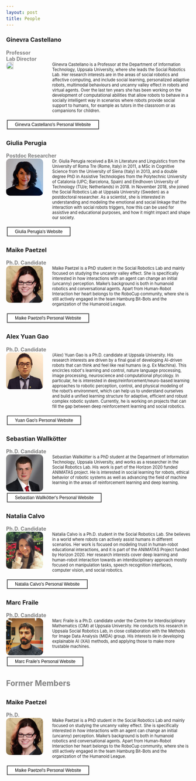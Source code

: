 ```yaml
---
layout: post
title: People
---
```

<style>
.iconDetails {
	float: left;
	width:20%;
    	height:20%;
	max-height:150px;
	max-width:150px; 
	border-radius: 10px;
} 

.container {
    width:100%;
    height:24%;
}
h4 {
    margin:0px;
}
.button {
    clear: left;
    background-color: #4CAF50; /* Green */
    border: none;
    color: white;
    padding: 4px 20px;
    text-align: center;
    text-decoration: none;
    display: inline-block;
    font-size: 12px;
    margin: 4px 2px;
    -webkit-transition-duration: 0.4s; /* Safari */
    transition-duration: 0.4s;
    cursor: pointer;
}

.green {
    background-color: white; 
    color: black; 
    border: 2px solid #4CAF50;
}

.green:hover {
    background-color: #4CAF50;
    color: white;
}

.blue {
    background-color: white; 
    color: black; 
    border: 2px solid #008CBA;
}

.blue:hover {
    background-color: #008CBA;
    color: white;
}

.red {
    background-color: white; 
    color: black; 
    border: 2px solid #f44336;
}

.red:hover {
    background-color: #f44336;
    color: white;
}

.gray {
    background-color: white;
    color: black;
    border: 2px solid #e7e7e7;
}

.gray:hover {background-color: #e7e7e7;}

.black {
    background-color: white;
    color: black;
    border: 2px solid #555555;
}

.black:hover {
    background-color: #555555;
    color: white;
}
</style>

<script>
function toggleAbstract(btn) {
    var x = btn.nextElementSibling;
    if (x.innerHTML === "") {
        x.innerHTML = x.getAttribute("text");
    } else {
        x.innerHTML = "";
    }
}
</script>

<h3> Ginevra Castellano </h3>
<h4 style="color:grey"> Professor </h4>
<h4 style="color:grey"> Lab Director </h4>
<div class='container'>
    <div>
		<img src='../images/people-ginevra.jpg' class='iconDetails'>
    </div>  
    <div style='margin-left:25%;'>
    <div style="font-size:.8em"> Ginevra Castellano is a Professor at the Department of Information Technology, Uppsala University, where she leads the Social Robotics Lab. Her research interests are in the areas of social robotics and affective computing, and include social learning, personalized adaptive robots, multimodal behaviours and uncanny valley effect in robots and virtual agents. Over the last ten years she has been working on the development of computational abilities that allow robots to behave in a socially intelligent way in scenarios where robots provide social support to humans, for example as tutors in the classroom or as companions for children.</div>
    </div>
</div>
<p style="clear:both;"></p>
<button class="button black" onclick="window.open('http://user.it.uu.se/~ginca820/')" type="button">
	Ginevra Castellano's Personal Website</button>

<h3> Giulia Perugia </h3>
<h4 style="color:grey">  Postdoc Researcher </h4>
<div class='container'>
    <div>
		<img src='../images/people-giulia.jpg' class='iconDetails'>
    </div>  
    <div style='margin-left:25%;'>
    <div style="font-size:.8em"> Dr. Giulia Perugia received a BA in Literature and Linguistics from the University of Roma Tre (Rome, Italy) in 2011, a MSc in Cognitive Science from the University of Siena (Italy) in 2013, and a double degree PhD in Assistive Technologies from the Polytechnic University of Catalonia (UPC; Barcelona, Spain) and Eindhoven University of Technology (TU/e; Netherlands) in 2018. In November 2018, she joined the Social Robotics Lab at Uppsala University (Sweden) as a postdoctoral researcher. As a scientist, she is interested in understanding and modeling the emotional and social linkage that the interaction with social robots triggers, how this can be used for assistive and educational purposes, and how it might impact and shape our society. </div>
    </div>
</div>
<p style="clear:both;"></p>
<button class="button black" onclick="window.open('http://katalog.uu.se/profile/?id=N18-2160')" type="button">Giulia Perugia's Website</button>

<h3> Maike Paetzel </h3>
<h4 style="color:grey">  Ph.D. Candidate </h4>
<div class='container'>
    <div>
		<img src='../images/people-maike.jpg' class='iconDetails'>
    </div>  
    <div style='margin-left:25%;'>
    <div style="font-size:.8em"> Maike Paetzel is a PhD student in the Social Robotics Lab and mainly focused on studying the uncanny valley effect. She is specifically interested in how interactions with an agent can change an initial (uncanny) perception. Maike’s background is both in humanoid robotics and conversational agents. Apart from Human-Robot Interaction her heart belongs to the RoboCup community, where she is still actively engaged in the team Hamburg Bit-Bots and the organization of the Humanoid League.</div>
    </div>
</div>
<p style="clear:both;"></p>
<button class="button black" onclick="window.open('https://maike-paetzel.de/')" type="button">
	Maike Paetzel's Personal Website</button>

<h3> Alex Yuan Gao </h3>
<h4 style="color:grey">  Ph.D. Candidate </h4>
<div class='container'>
    <div>
		<img src='../images/people-alex.jpg' class='iconDetails'>
    </div>  
    <div style='margin-left:25%;'>
    <div style="font-size:.8em"> (Alex) Yuan Gao is a Ph.D. candidate at Uppsala University. His research interests are driven by a final goal of developing AI-driven robots that can think and feel like real humans (e.g. Ex Machina). This encircles robot's learning and control, nature language processing, image processing, neuroscience and computational phycology. In particular, he is interested in deep/reinforcement/neuro-based learning approaches to robotic perception, control, and physical modeling of the robot’s environment, which can help us to understand ourselves and build a unified learning structure for adaptive, efficient and robust complex robotic system. Currently, he is working on projects that can fill the gap between deep reinforcement learning and social robotics.</div>
    </div>
</div>
<p style="clear:both;"></p>
<button class="button black" onclick="window.open('http://yuangao.ai')" type="button">
	Yuan Gao's Personal Website</button>

<h3>Sebastian Wallkötter</h3>
<h4 style="color:grey">  Ph.D. Candidate </h4>
<div class='container'>
    <div>
		<img src='../images/people-sebastian.jpg' class='iconDetails'>
    </div>  
    <div style='margin-left:25%;'>
    <div style="font-size:.8em"> Sebastian Wallkötter is a PhD student at the Department of Information Technology, Uppsala University, and works as a researcher in the Social Robotics Lab. His work is part of the Horizon 2020 funded ANIMATAS project. He is interested in social learning for robots, ethical behavior of robotic systems as well as advancing the field of machine learning in the areas of reinforcement learning and deep learning.</div>
    </div>
</div>
<p style="clear:both;"></p>
<button class="button black" onclick="window.open('http://sebastian.wallkoetter.net')" type="button">
	Sebastian Wallkötter's Personal Website</button>
	
<h3>Natalia Calvo</h3>
<h4 style="color:grey">  Ph.D. Candidate </h4>
<div class='container'>
    <div>
		<img src='../images/people-natalia.png' class='iconDetails'>
    </div>  
    <div style='margin-left:25%;'>
    <div style="font-size:.8em"> Natalia Calvo is a Ph.D. student in the Social Robotics Lab. She believes in a world where robots can actively assist humans in different scenarios.  Her work is focused on modeling trust in human-robot educational interactions, and it is part of the ANIMATAS Project funded by Horizon 2020. Her research interests cover deep learning and human-robot interaction towards an interdisciplinary approach mostly focused on manipulation tasks, speech recognition interfaces, computer vision, and social robotics.    </div>
</div>
<p style="clear:both;"></p>
<button class="button black" onclick="window.open('https://www.it.uu.se/katalog/natca979')" type="button">
	Natalia Calvo's Personal Website</button>	

<h3>Marc Fraile</h3>
<h4 style="color:grey">  Ph.D. Candidate </h4>
<div class='container'>
    <div>
		<img src='../images/people-marc.jpg' class='iconDetails'>
    </div>
    <div style='margin-left:25%;'>
    <div style="font-size:.8em"> Marc Fraile is a Ph.D. candidate under the Centre for Interdisciplinary Mathematics (CIM) at Uppsala University. He conducts his research in Uppsala Social Robotics Lab, in close collaboration with the Methods for Image Data Analysis (MIDA) group. His interests lie in developing explainable AI (XAI) methods, and applying those to make more trustable machines. </div>
</div>
<p style="clear:both;"></p>
<button class="button black" onclick="window.open('https://www.it.uu.se/katalog/marfr327')" type="button">
	Marc Fraile's Personal Website</button>

<h2 style="color:grey"> Former Members <h2>
<h3> Maike Paetzel </h3>
<h4 style="color:grey">  Ph.D. </h4>
<div class='container'>
    <div>
		<img src='../images/people-maike.jpg' class='iconDetails'>
    </div>  
    <div style='margin-left:25%;'>
    <div style="font-size:.8em"> Maike Paetzel is a PhD student in the Social Robotics Lab and mainly focused on studying the uncanny valley effect. She is specifically interested in how interactions with an agent can change an initial (uncanny) perception. Maike’s background is both in humanoid robotics and conversational agents. Apart from Human-Robot Interaction her heart belongs to the RoboCup community, where she is still actively engaged in the team Hamburg Bit-Bots and the organization of the Humanoid League.</div>
    </div>
</div>
<p style="clear:both;"></p>
<button class="button black" onclick="window.open('https://maike-paetzel.de/')" type="button">
	Maike Paetzel's Personal Website</button>

